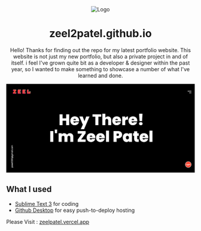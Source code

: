 <div align="center">
  <img alt="Logo" src="https://raw.githubusercontent.com/zeel2patel/V1/main/img/mario.png" width="100" />
</div>
<h1 align="center">
zeel2patel.github.io
</h1>
<p align="center">
Hello! Thanks for finding out the repo for my latest portfolio website. This website is not just my new portfolio, but also a private project in and of itself. i feel I've grown quite bit as a developer & designer within the past year, so I wanted to make something to showcase a number of what I've learned and done.
</p>

![demo](https://github.com/zeel2patel/zeel2patel.github.io/blob/main/img/zeel.png?raw=true)

## What I used
- [Sublime Text 3](https://www.sublimetext.com/3) for coding
- [Github Desktop](https://desktop.github.com) for easy push-to-deploy hosting


Please Visit : [zeelpatel.vercel.app](https://zeelpatel.vercel.app/)


